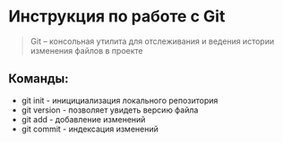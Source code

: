 # Инструкция по работе с Git #
> Git – консольная утилита для отслеживания и ведения истории изменения файлов в проекте
## Команды:
* git init - иницициализация локального репозитория
* git version - позволяет увидеть версию файла
* git add - добавление изменений
* git commit - индексация изменений